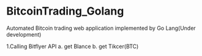 # BitcoinTrading_Golang
Automated Bitcoin trading web application implemented by Go Lang(Under development)

1.Calling Bitflyer API
  a. get Blance
  b. get Tikcer(BTC)
